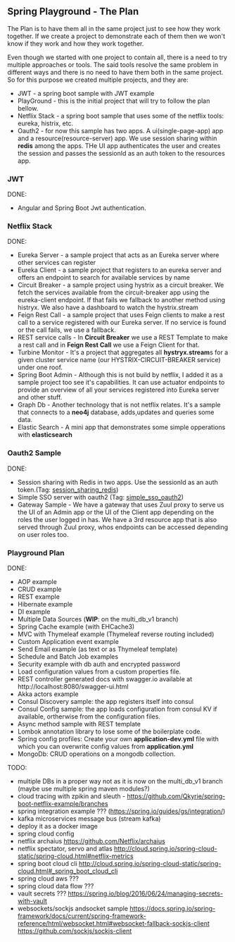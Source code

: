 Spring Playground - The Plan
-
The Plan is to have them all in the same project just to see how they work together. If we create a project to demonstrate each of them then we won't know if they work and how they work together.

Even though we started with one project to contain all, there is a need to try multiple approaches or tools. The said tools resolve the same problem in different ways and there is no need to have them both in the same project.
So for this purpose we created multiple projects, and they are:
 - JWT - a spring boot sample with JWT example 
 - PlayGround - this is the initial project that will try to follow the plan bellow.
 - Netflix Stack - a spring boot sample that uses some of the netflix tools: eureka, histrix, etc.
 - Oauth2 - for now this sample has two apps. A ui(single-page-app) app and a resource(resource-server) app. We use session sharing within **redis** among the apps. THe UI app authenticates the user and creates the session and passes the sessionId as an auth token to the resources app. 
 
### JWT

DONE:
 - Angular and Spring Boot Jwt authentication.
 
### Netflix Stack
 
DONE:
 - Eureka Server - a sample project that acts as an Eureka server where other services can register
 - Eureka Client - a sample project that registers to an eureka server and offers an endpoint to search for available services by name
 - Circuit Breaker - a sample project using hystrix as a circuit breaker. We fetch the services available from the circuit-breaker app using the eureka-client endpoint. If that fails we fallback to another method using histryx. We also have a dashboard to watch the hystrix.stream
 - Feign Rest Call - a sample project that uses Feign clients to make a rest call to a service registered with our Eureka server. If no service is found or the call fails, we use a fallback.
 - REST service calls - In **Circuit Breaker** we use a REST Template to make a rest call and in **Feign Rest Call** we use a Feign Client for that.
 - Turbine Monitor - It's a project that aggregates all **hystryx.stream**s for a given cluster service name (our HYSTRIX-CIRCUIT-BREAKER service) under one roof.
 - Spring Boot Admin - Although this is not build by netflix, I added it as a sample project too see it's capabilities. It can use actuator endpoints to provide an overview of all your services registered into Eureka server and other stuff.
 - Graph Db - Another technology that is not netflix relates. It's a sample that connects to a **neo4j** database, adds,updates and queries some data.
 - Elastic Search - A mini app that demonstrates some simple opperations with **elasticsearch**

### Oauth2 Sample

DONE:
 - Session sharing with Redis in two apps. Use the sessionId as an auth token.(Tag: [session_sharing_redis](https://github.com/bogdanmic/spring-sample/releases/tag/session_sharing_redis))
 - Simple SSO server with oauth2 (Tag: [simple_sso_oauth2](https://github.com/bogdanmic/spring-sample/releases/tag/simple_sso_oauth2))
 - Gateway Sample - We have a gateway that uses Zuul proxy to serve us the UI of an Admin app or the UI of the Client app depending on the roles the user logged in has. We have a 3rd resource app that is also served through Zuul proxy, whos endpoints can be accessed depending on user roles too.

### Playground Plan

DONE:
 - AOP example
 - CRUD example
 - REST example
 - Hibernate example
 - DI example
 - Multiple Data Sources (**WIP**: on the multi_db_v1 branch)
 - Spring Cache example (with EHCache3)
 - MVC with Thymeleaf example (Thymeleaf reverse routing included)
 - Custom Application event example
 - Send Email example (as text or as Thymeleaf template)
 - Schedule and Batch Job examples
 - Security example with db auth and encrypted password
 - Load configuration values from a custom properties file.
 - REST controller generated docs with swagger.io available at http://localhost:8080/swagger-ui.html
 - Akka actors example
 - Consul Discovery sample: the app registers itself into consul
 - Consul Config sample: the app loads configuration from consul KV if available, ortherwise from the configuration files.
 - Async method sample with REST template
 - Lombok annotation library to lose some of the boilerplate code.
 - Spring config profiles: Create your own **application-dev.yml** file with which you can overwrite config values from **application.yml**
 - MongoDb: CRUD operations on a mongodb collection.

TODO:
 - multiple DBs in a proper way not as it is now on the multi_db_v1 branch (maybe use multiple spring maven modules?)
 - cloud tracing with zpikin and sleuth - https://github.com/Qkyrie/spring-boot-netflix-example/branches
 - spring integration example ??? (https://spring.io/guides/gs/integration/)
 - kafka microservices message bus (stream kafka)
 - deploy it as a docker image
 - spring cloud config
 - netflix archaius https://github.com/Netflix/archaius
 - netflix spectator, servo and atlas http://cloud.spring.io/spring-cloud-static/spring-cloud.html#netflix-metrics
 - spring boot cloud cli http://cloud.spring.io/spring-cloud-static/spring-cloud.html#_spring_boot_cloud_cli
 - spring cloud aws ???
 - spring cloud data flow ???
 - vault secrets ??? https://spring.io/blog/2016/06/24/managing-secrets-with-vault
 - websockets/sockjs andsocket sample https://docs.spring.io/spring-framework/docs/current/spring-framework-reference/html/websocket.html#websocket-fallback-sockjs-client https://github.com/sockjs/sockjs-client
